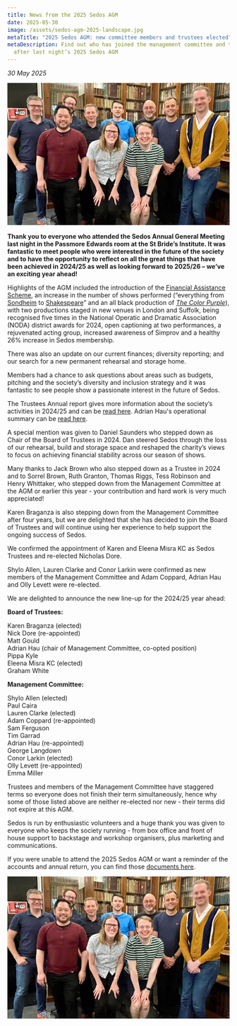 ```yaml
---
title: News from the 2025 Sedos AGM
date: 2025-05-30
image: /assets/sedos-agm-2025-landscape.jpg
metaTitle: "2025 Sedos AGM: new committee members and trustees elected"
metaDescription: Find out who has joined the management committee and trustees
  after last night’s 2025 Sedos AGM
---
```

*30 May 2025*

![](/assets/sedos-agm-2025-landscape.jpg "Some of the attendees of the 2025 Sedos AGM, including members of the Trustees and Management Committee")

**Thank you to everyone who attended the Sedos Annual General Meeting last night in the Passmore Edwards room at the St Bride’s Institute. It was fantastic to meet people who were interested in the future of the society and to have the opportunity to reflect on all the great things that have been achieved in 2024/25 as well as looking forward to 2025/26 – we’ve an exciting year ahead!**

Highlights of the AGM included the introduction of the [Financial Assistance Scheme](https://www.sedos.co.uk/about/financial-assistance-scheme), an increase in the number of shows performed (“everything from [Sondheim](https://www.sedos.co.uk/shows/2024-sunday-in-the-park-with-george) to [Shakespeare](https://www.sedos.co.uk/shows/2024-richard-iii)” and an all black production of *[The Color Purple](https://www.sedos.co.uk/shows/2024-the-color-purple)*), with two productions staged in new venues in London and Suffolk, being recognised five times in the National Operatic and Dramatic Association (NODA) district awards for 2024, open captioning at two performances, a rejuvenated acting group, increased awareness of Simprov and a healthy 26% increase in Sedos membership.

There was also an update on our current finances; diversity reporting; and our search for a new permanent rehearsal and storage home.

Members had a chance to ask questions about areas such as budgets, pitching and the society’s diversity and inclusion strategy and it was fantastic to see people show a passionate interest in the future of Sedos.

The Trustees Annual report gives more information about the society’s activities in 2024/25 and can be [read here](https://drive.google.com/file/d/1TAs_s0oKBnmUeDpTJA8UOa4kjUD74Cm6/view?usp=drive_link). Adrian Hau's operational summary can be [read here](https://drive.google.com/file/d/1nvtmqn2WJtfgKlAld8jOPf94R4Z0bhqE/view?usp=sharing).

A special mention was given to Daniel Saunders who stepped down as Chair of the Board of Trustees in 2024. Dan steered Sedos through the loss of our rehearsal, build and storage space and reshaped the charity’s views to focus on achieving financial stability across our season of shows.

Many thanks to Jack Brown who also stepped down as a Trustee in 2024 and to Sorrel Brown, Ruth Granton, Thomas Riggs, Tess Robinson and Henry Whittaker, who stepped down from the Management Committee at the AGM or earlier this year - your contribution and hard work is very much appreciated! 

Karen Braganza is also stepping down from the Management Committee after four years, but we are delighted that she has decided to join the Board of Trustees and will continue using her experience to help support the ongoing success of Sedos.

We confirmed the appointment of Karen and Eleena Misra KC as Sedos Trustees and re-elected Nicholas Dore. 

Shylo Allen, Lauren Clarke and Conor Larkin were confirmed as new members of the Management Committee and Adam Coppard, Adrian Hau and Olly Levett were re-elected. 

We are delighted to announce the new line-up for the 2024/25 year ahead:

**Board of Trustees:**

Karen Braganza (elected)\
Nick Dore (re-appointed)\
Matt Gould \
Adrian Hau (chair of Management Committee, co-opted position)\
Pippa Kyle \
Eleena Misra KC (elected)\
Graham White

**Management Committee:**

Shylo Allen (elected)\
Paul Caira\
Lauren Clarke (elected)\
Adam Coppard (re-appointed)\
Sam Ferguson\
Tim Garrad\
Adrian Hau (re-appointed)\
George Langdown\
Conor Larkin (elected)\
Olly Levett (re-appointed)\
Emma Miller

Trustees and members of the Management Committee have staggered terms so everyone does not finish their term simultaneously, hence why some of those listed above are neither re-elected nor new - their terms did not expire at this AGM.

Sedos is run by enthusiastic volunteers and a huge thank you was given to everyone who keeps the society running - from box office and front of house support to backstage and workshop organisers, plus marketing and communications.

If you were unable to attend the 2025 Sedos AGM or want a reminder of the accounts and annual return, you can find those [documents here](https://drive.google.com/drive/u/0/folders/1LFFj0HVJBsG9P-rgQynZU26WGk0mlyh0).

![](/assets/sedos-agm-2025-landscape.jpg "Some of the attendees of the 2025 Sedos AGM, including members of the Trustees and Management Committee")
